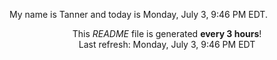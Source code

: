My name is Tanner and today is Monday, July 3, 9:46 PM EDT.

<p align="center">This <i>README</i> file is generated <b>every 3 hours</b>!</br>Last refresh: Monday, July 3, 9:46 PM EDT<br /></p>
